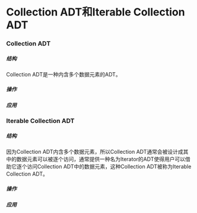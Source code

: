 # Collection ADT和Iterable Collection ADT

### Collection ADT

##### 结构

Collection ADT是一种内含多个数据元素的ADT。

##### 操作

##### 应用

### Iterable Collection ADT

##### 结构

因为Collection ADT内含多个数据元素，所以Collection ADT通常会被设计成其中的数据元素可以被逐个访问，通常提供一种名为Iterator的ADT使得用户可以借助它逐个访问Collection ADT中的数据元素，这种Collection ADT被称为Iterable Collection ADT。

##### 操作

##### 应用
